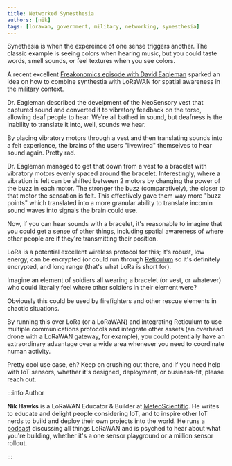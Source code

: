 ```yaml
---
title: Networked Synesthesia
authors: [nik]
tags: [lorawan, government, military, networking, synesthesia]
---
```


Synethesia is when the expereince of one sense triggers another.  The classic example is seeing colors when hearing music, but you could taste words, smell sounds, or feel textures when you see colors. 

A recent excellent [Freakonomics episode with David Eagleman](https://freakonomics.com/podcast/feeling-sound-and-hearing-color/) sparked an idea on how to combine synthestia with LoRaWAN for spatial awareness in the military context. 
<!-- truncate -->
Dr. Eagleman described the develpment of the NeoSensory vest that captured sound and converted it to vibratory feedback on the torso, allowing deaf people to hear. We're all bathed in sound, but deafness is the inability to translate it into, well, sounds we hear.

By placing vibratory motors through a vest and then translating sounds into a felt experience, the brains of the users "livewired" themselves to hear sound again.  Pretty rad.

Dr. Eagleman managed to get that down from a vest to a bracelet with vibratory motors evenly spaced around the bracelet.  Interestingly, where a vibration is felt can be shifted between 2 motors by changing the power of the buzz in each motor.  The stronger the buzz (comparatively), the closer to that motor the sensation is felt.  This effectively gave them way more "buzz points" which translated into a more granular ability to translate incomin sound waves into signals the brain could use.

Now, if you can hear sounds with a bracelet, it's reasonable to imagine that you could get a sense of other things, including spatial awareness of where other people are if they're transmitting their position.

LoRa is a potential excellent wireless protocol for this; it's robust, low energy, can be encrypted (or could run through [Reticulum](https://reticulum.network/?) so it's definitely encrypted, and long range (that's what LoRa is short for).

Imagine an element of soldiers all wearing a bracelet (or vest, or whatever) who could literally feel where other soldiers in their element were?  

Obviously this could be used by firefighters and other rescue elements in chaotic situations.

By running this over LoRa (or a LoRaWAN) and integrating Reticulum to use multiple communications protocols and integrate other assets (an overhead drone with a LoRaWAN gateway, for example), you could potentially have an extraordinary advantage over a wide area whenever you need to coordinate human activity.

Pretty cool use case, eh?  Keep on crushing out there, and if you need help with IoT sensors, whether it's designed, deployment, or business-fit, please reach out.

:::info Author

**Nik Hawks** is a LoRaWAN Educator & Builder at [MeteoScientific](https://meteoscientific.com/). He writes to educate and delight people considering IoT, and to inspire other IoT nerds to build and deploy their own projects into the world. He runs a [podcast](https://pod.metsci.show) discussing all things LoRaWAN and is psyched to hear about what you're building, whether it's a one sensor playground or a million sensor rollout.

:::